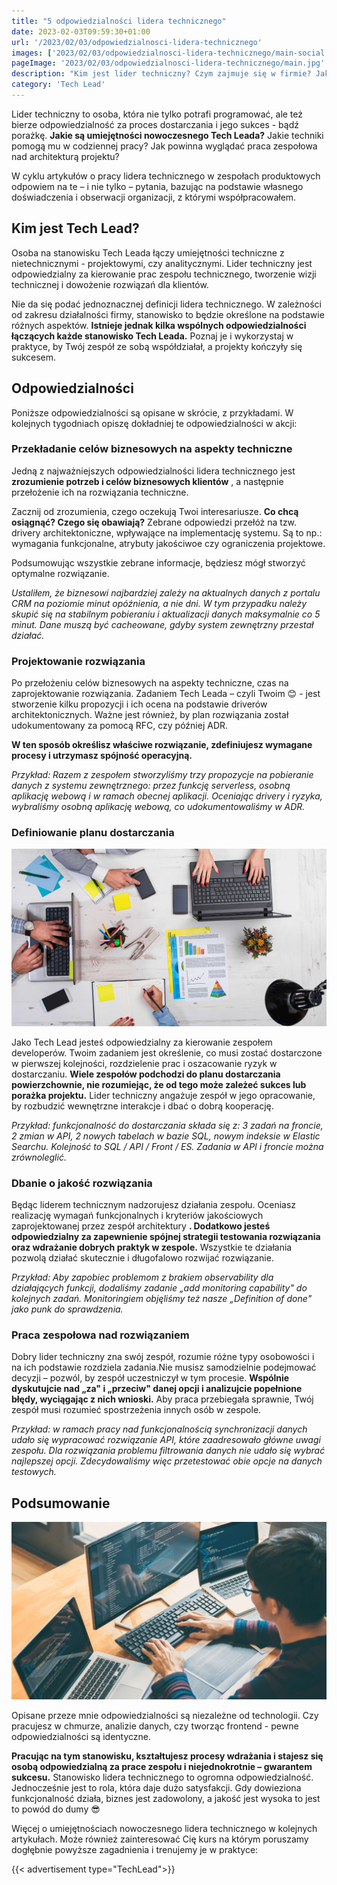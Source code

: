 ```yaml
---
title: "5 odpowiedzialności lidera technicznego"
date: 2023-02-03T09:59:30+01:00
url: '/2023/02/03/odpowiedzialnosci-lidera-technicznego'
images: ['2023/02/03/odpowiedzialnosci-lidera-technicznego/main-social.jpg']
pageImage: '2023/02/03/odpowiedzialnosci-lidera-technicznego/main.jpg'
description: "Kim jest lider techniczny? Czym zajmuje się w firmie? Jakie są główne zadanie tech leada? W tym artykule na to odpowiemy."
category: 'Tech Lead'
---
```


Lider techniczny to osoba, która nie tylko potrafi programować, ale też bierze odpowiedzialność za proces dostarczania i jego sukces - bądź porażkę. **Jakie są umiejętności nowoczesnego Tech Leada?** Jakie techniki pomogą mu w codziennej pracy? Jak powinna wyglądać praca zespołowa nad architekturą projektu?

W cyklu artykułów o pracy lidera technicznego w zespołach produktowych odpowiem na te – i nie tylko – pytania, bazując na podstawie własnego doświadczenia i obserwacji organizacji, z którymi współpracowałem.

## Kim jest Tech Lead?

Osoba na stanowisku Tech Leada łączy umiejętności techniczne z nietechnicznymi - projektowymi, czy analitycznymi. Lider techniczny jest odpowiedzialny za kierowanie prac zespołu technicznego, tworzenie wizji technicznej i dowożenie rozwiązań dla klientów.

Nie da się podać jednoznacznej definicji lidera technicznego. W zależności od zakresu działalności firmy, stanowisko to będzie określone na podstawie różnych aspektów. 
**Istnieje jednak kilka wspólnych odpowiedzialności łączących każde stanowisko Tech Leada.** Poznaj je i wykorzystaj w praktyce, by Twój zespół ze sobą współdziałał, a projekty kończyły się sukcesem.

## Odpowiedzialności
Poniższe odpowiedzialności są opisane w skrócie, z przykładami. W kolejnych tygodniach opiszę dokładniej te odpowiedzialności w akcji:

### Przekładanie celów biznesowych na aspekty techniczne

Jedną z najważniejszych odpowiedzialności lidera technicznego jest **zrozumienie potrzeb i celów biznesowych klientów** , a następnie przełożenie ich na rozwiązania techniczne.

Zacznij od zrozumienia, czego oczekują Twoi interesariusze. **Co chcą osiągnąć? Czego się obawiają?** Zebrane odpowiedzi przełóż na tzw. drivery architektoniczne, wpływające na implementację systemu. Są to np.: wymagania funkcjonalne, atrybuty jakościwoe czy ograniczenia projektowe.

Podsumowując wszystkie zebrane informacje, będziesz mógł stworzyć optymalne rozwiązanie.

_Ustaliłem, że biznesowi najbardziej zależy na aktualnych danych z portalu CRM na poziomie minut opóźnienia, a nie dni. W tym przypadku należy skupić się na stabilnym pobieraniu i aktualizacji danych maksymalnie co 5 minut. Dane muszą być cacheowane, gdyby system zewnętrzny przestał działać._

### Projektowanie rozwiązania

Po przełożeniu celów biznesowych na aspekty techniczne, czas na zaprojektowanie rozwiązania. Zadaniem Tech Leada – czyli Twoim 😊 - jest stworzenie kilku propozycji i ich ocena na podstawie driverów architektonicznych. Ważne jest również, by plan rozwiązania został udokumentowany za pomocą RFC, czy później ADR. 

**W ten sposób określisz właściwe rozwiązanie, zdefiniujesz wymagane procesy i utrzymasz spójność operacyjną.**

_Przykład: Razem z zespołem stworzyliśmy trzy propozycje na pobieranie danych z systemu zewnętrznego: przez funkcję serverless, osobną aplikację webową i w ramach obecnej aplikacji. Oceniając drivery i ryzyka, wybraliśmy osobną aplikację webową, co udokumentowaliśmy w ADR._

### Definiowanie planu dostarczania

![](leader1.jpg)

Jako Tech Lead jesteś odpowiedzialny za kierowanie zespołem developerów. Twoim zadaniem jest określenie, co musi zostać dostarczone w pierwszej kolejności, rozdzielenie prac i oszacowanie ryzyk w dostarczaniu. **Wiele zespołów podchodzi do planu dostarczania powierzchownie, nie rozumiejąc, że od tego może zależeć sukces lub porażka projektu.** Lider techniczny angażuje zespół w jego opracowanie, by rozbudzić wewnętrzne interakcje i dbać o dobrą kooperację.

_Przykład: funkcjonalność do dostarczania składa się z: 3 zadań na froncie, 2 zmian w API, 2 nowych tabelach w bazie SQL, nowym indeksie w Elastic Searchu. Kolejność to SQL / API / Front / ES. Zadania w API i froncie można zrównoleglić._


### Dbanie o jakość rozwiązania

Będąc liderem technicznym nadzorujesz działania zespołu. Oceniasz realizację wymagań funkcjonalnych i kryteriów jakościowych zaprojektowanej przez zespół architektury **. Dodatkowo jesteś odpowiedzialny za zapewnienie spójnej strategii testowania rozwiązania oraz wdrażanie dobrych praktyk w zespole.** Wszystkie te działania pozwolą działać skutecznie i długofalowo rozwijać rozwiązanie.

_Przykład: Aby zapobiec problemom z brakiem observability dla działających funkcji, dodaliśmy zadanie „add monitoring capability" do kolejnych zadań. Monitoringiem objęliśmy też nasze „Definition of done" jako punk do sprawdzenia._

### Praca zespołowa nad rozwiązaniem

Dobry lider techniczny zna swój zespół, rozumie różne typy osobowości i na ich podstawie rozdziela zadania.Nie musisz samodzielnie podejmować decyzji – pozwól, by zespół uczestniczył w tym procesie. **Wspólnie dyskutujcie nad „za" i „przeciw" danej opcji i analizujcie popełnione błędy, wyciągając z nich wnioski.** Aby praca przebiegała sprawnie, Twój zespół musi rozumieć spostrzeżenia innych osób w zespole.

_Przykład: w ramach pracy nad funkcjonalnością synchronizacji danych udało się wypracować rozwiązanie API, które zaadresowało główne uwagi zespołu. Dla rozwiązania problemu filtrowania danych nie udało się wybrać najlepszej opcji. Zdecydowaliśmy więc przetestować obie opcje na danych testowych._

## Podsumowanie

![](leader2.jpg)

Opisane przeze mnie odpowiedzialności są niezależne od technologii. Czy pracujesz w chmurze, analizie danych, czy tworząc frontend - pewne odpowiedzialności są identyczne.

**Pracując na tym stanowisku, kształtujesz procesy wdrażania i stajesz się osobą odpowiedzialną za prace zespołu i niejednokrotnie – gwarantem sukcesu.** Stanowisko lidera technicznego to ogromna odpowiedzialność. Jednocześnie jest to rola, która daje dużo satysfakcji. Gdy dowieziona funkcjonalność działa, biznes jest zadowolony, a jakość jest wysoka to jest to powód do dumy 😎 

Więcej o umiejętnościach nowoczesnego lidera technicznego w kolejnych artykułach. Może również zainteresować Cię kurs na którym poruszamy dogłębnie powyższe zagadnienia i trenujemy je w praktyce:

{{< advertisement type="TechLead">}}